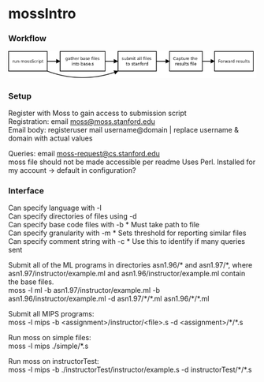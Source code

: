 # mossIntro

### Workflow  
![moss](moss.png)  

### Setup
Register with Moss to gain access to submission script  
Registration:  email moss@moss.stanford.edu  
Email body:
registeruser
mail username@domain         | replace username & domain with actual values

Queries: email moss-request@cs.stanford.edu  
moss file should not be made accessible per readme 
Uses Perl.  Installed for my account -> default in configuration?  

### Interface  
Can specify language with -l  
Can specify directories of files using -d  
Can specify base code files with -b        * Must take path to file  
Can specify granularity with -m         * Sets threshold for reporting similar files  
Can specify comment string with -c        * Use this to identify if many queries sent  

Submit all of the ML programs in directories asn1.96/\* and asn1.97/\*, where asn1.97/instructor/example.ml and asn1.96/instructor/example.ml contain the base files.  
moss -l ml -b asn1.97/instructor/example.ml -b asn1.96/instructor/example.ml -d asn1.97/\*/\*.ml asn1.96/\*/\*.ml

Submit all MIPS programs:  
moss -l mips -b \<assignment>/instructor/\<file>.s -d \<assignment>/\*/\*.s  

Run moss on simple files:  
moss -l mips ./simple/*.s  

Run moss on instructorTest:  
moss -l mips -b ./instructorTest/instructor/example.s -d instructorTest/\*/\*.s  
